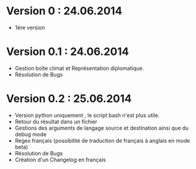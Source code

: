 Version 0 : 24.06.2014
==================
 * 1ére version 
 

Version 0.1 : 24.06.2014
==================

 * Gestion boîte climat et Représentation diplomatique.
 * Résolution de Bugs

Version 0.2 : 25.06.2014
==================

 * Version python uniquement , le script bash n'est plus utile.
 * Retour du résultat dans un fichier 
 * Gestions des arguments de langage source et destination ainsi que du debug mode
 * Regex français (possibilité de traduction de français à anglais en mode beta)
 * Résolution de Bugs
 * Création d'un Changelog en français
